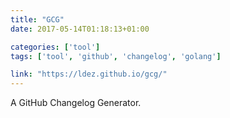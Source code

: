 ```yaml
---
title: "GCG"
date: 2017-05-14T01:18:13+01:00

categories: ['tool']
tags: ['tool', 'github', 'changelog', 'golang']

link: "https://ldez.github.io/gcg/"
---
```

A GitHub Changelog Generator.

<!--more-->
